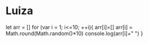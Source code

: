 # Luiza
  let arr = []
      for (var i = 1; i<=10; ++i){
       arr[i]=[] 
       arr[i] = Math.round(Math.random()*10)
       console.log(arr[i]+" ")
    }
